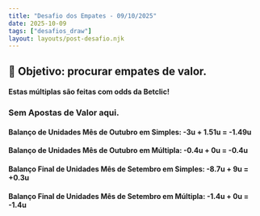```yaml
---
title: "Desafio dos Empates - 09/10/2025"
date: 2025-10-09
tags: ["desafios_draw"]
layout: layouts/post-desafio.njk
---
```


## 🎯 Objetivo: procurar empates de valor. 

#### Estas múltiplas são feitas com odds da Betclic!

### Sem Apostas de Valor aqui. 

#### Balanço de Unidades Mês de Outubro em Simples: -3u + 1.51u = -1.49u
#### Balanço de Unidades Mês de Outubro em Múltipla: -0.4u + 0u = -0.4u

#### Balanço Final de Unidades Mês de Setembro em Simples: -8.7u + 9u = +0.3u
#### Balanço Final de Unidades Mês de Setembro em Múltipla: -1.4u + 0u = -1.4u
